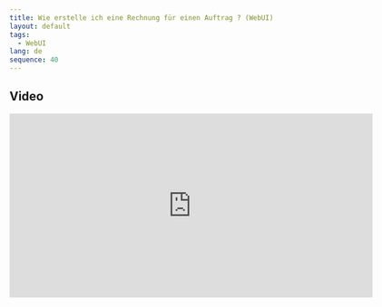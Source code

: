 ```yaml
---
title: Wie erstelle ich eine Rechnung für einen Auftrag ? (WebUI)
layout: default
tags:
  - WebUI
lang: de
sequence: 40
---
```


## Video

<iframe src="https://player.vimeo.com/video/206310601" width="640" height="325" frameborder="0" webkitallowfullscreen mozallowfullscreen allowfullscreen></iframe>
